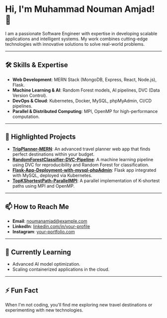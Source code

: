 # Hi, I'm Muhammad Nouman Amjad! 👋

I am a passionate Software Engineer with expertise in developing scalable applications and intelligent systems. My work combines cutting-edge technologies with innovative solutions to solve real-world problems.

---

## 🛠️ Skills & Expertise
- **Web Development**: MERN Stack (MongoDB, Express, React, Node.js), Flask.
- **Machine Learning & AI**: Random Forest models, AI pipelines, DVC (Data Version Control).
- **DevOps & Cloud**: Kubernetes, Docker, MySQL, phpMyAdmin, CI/CD pipelines.
- **Parallel & Distributed Computing**: MPI, OpenMP for high-performance computation.

---

## 🚀 Highlighted Projects
- **[TripPlanner-MERN](https://github.com/your-username/TripPlanner-MERN)**: An advanced travel planner web app that finds perfect destinations within your budget.
- **[RandomForestClassifier-DVC-Pipeline](https://github.com/your-username/RandomForestClassifier-DVC-Pipeline)**: A machine learning pipeline using DVC for reproducibility and Random Forest for classification.
- **[Flask-App-Deployment-with-mysql-phpAdmin](https://github.com/your-username/Flask-App-Deployment-with-mysql-phpAdmin)**: Flask app integrated with MySQL, deployed via Kubernetes.
- **[TopKShortestPath-ParallelMPI](https://github.com/your-username/TopKShortestPath-ParallelMPI)**: A parallel implementation of K-shortest paths using MPI and OpenMP.

---

## 📫 How to Reach Me
- **Email**: [noumanamjad@example.com](mailto:nouman.amjad.mail@gmail.com)
- **LinkedIn**: [linkedin.com/in/your-profile](https://www.linkedin.com/in/muhammad-nouman-amjad-676a50220)
- **Instagram**: [your-portfolio.com](https://www.instagram.com/itzmenomi)

---

## 🌱 Currently Learning
- Advanced AI model optimization.
- Scaling containerized applications in the cloud.

---

## ⚡ Fun Fact
When I'm not coding, you'll find me exploring new travel destinations or experimenting with new technologies.
